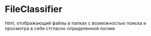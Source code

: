 # FileClassifier
html, отображающий файлы в папках с возможностью поиска и просмотра в себе стгласно определенной логике 

